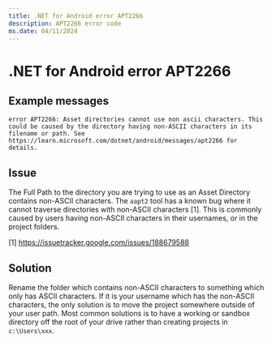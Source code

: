 ```yaml
---
title: .NET for Android error APT2266
description: APT2266 error code
ms.date: 04/11/2024
---
```

# .NET for Android error APT2266

## Example messages

```
error APT2266: Asset directories cannot use non ascii characters. This could be caused by the directory having non-ASCII characters in its filename or path. See https://learn.microsoft.com/dotnet/android/messages/apt2266 for details.
```

## Issue

The Full Path to the directory you are trying to use as an Asset Directory
contains non-ASCII characters. The `aapt2` tool has a known bug where it cannot traverse directories with non-ASCII characters [1].
This is commonly caused by users having non-ASCII characters in their usernames, or in the project folders.

[1] https://issuetracker.google.com/issues/188679588

## Solution

Rename the folder which contains non-ASCII characters to something which only has ASCII characters. If it is your username which has the non-ASCII
characters, the only solution is to move the project somewhere outside of
your user path. Most common solutions is to have a working or sandbox directory off the root of your drive rather than creating projects in `c:\Users\xxx`.